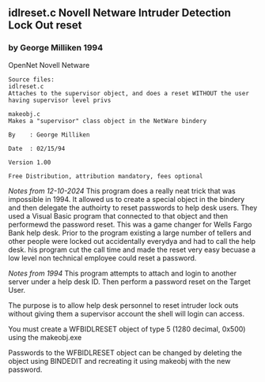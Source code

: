 ## idlreset.c Novell Netware Intruder Detection Lock Out reset
### by George Milliken 1994
OpenNet Novell Netware 
```
Source files: 
idlreset.c
Attaches to the supervisor object, and does a reset WITHOUT the user having supervisor level privs

makeobj.c
Makes a "supervisor" class object in the NetWare bindery

By    : George Milliken

Date  : 02/15/94

Version 1.00

Free Distribution, attribution mandatory, fees optional
```

_Notes from 12-10-2024_
This program does a really neat trick that was impossible in 1994. It allowed us to create a special object in the bindery and then delegate the authoirty to reset passwords to help desk users. They used a Visual Basic program that connected to that object and then performewd the password reset. This was a game changer for Wells Fargo Bank help desk. Prior to the program existing a large number of tellers and other people were locked out accidentally everydya and had to call the help desk. his program cut the call time and made the reset very easy becuase a low level non technical employee could reset a password.

_Notes from 1994_
This program attempts to attach and login to another server under a
help desk ID.  Then perform a password reset on the Target User.

The purpose is to allow help desk personnel to reset intruder lock
outs without giving them a supervisor account the shell will login
can access.

You must create a WFBIDLRESET object of type 5 (1280 decimal, 0x500)
using the makeobj.exe

Passwords to the WFBIDLRESET object can be changed by deleting the
object using BINDEDIT and recreating it using makeobj with the new
password.
